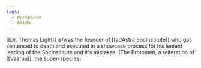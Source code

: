 ```yaml
---
tags:
  - Workpiece
  - Amida
---
```

[[Dr. Thomas Light]] is/was the founder of [[adAstra SocInstitute]] who got sentenced to death and executed in a showcase process for his lenient leading of the SocInsititute and it's mistakes. (The Protomen, a reiteration of [[Vaaruú]], the super-species)